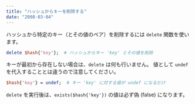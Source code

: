 ```yaml
---
title: "ハッシュからキーを削除する"
date: "2008-03-04"
---
```


ハッシュから特定のキー（とその値のペア）を削除するには `delete` 関数を使います。

```perl
delete $hash{'key'};  # ハッシュからキー 'key' とその値を削除
```

キーが最初から存在しない場合は、`delete` は何も行いません。
値として `undef` を代入することとは違うので注意してください。

```perl
$hash{'key'} = undef;  # キー 'key' に対する値が undef になるだけ
```

`delete` を実行後は、`exists($hash{'key'})` の値は必ず偽 (false) になります。

